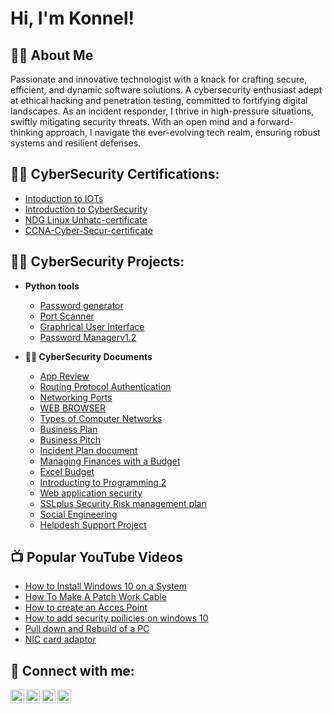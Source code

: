 <h1>Hi, I'm Konnel!</h1>
<h2>👨‍💻 About Me</h2>
Passionate and innovative technologist with a knack for crafting secure, efficient, and dynamic software solutions. A cybersecurity enthusiast adept at ethical hacking and penetration testing, committed to fortifying digital landscapes. As an incident responder, I thrive in high-pressure situations, swiftly mitigating security threats. With an open mind and a forward-thinking approach, I navigate the ever-evolving tech realm, ensuring robust systems and resilient defenses.

<h2>👨‍💻 CyberSecurity Certifications:</h2>

- [Intoduction to IOTs](https://drive.google.com/file/d/1XOTCzB_q2hxmVEBrDz4oVjrrd6v6Kw22/view?usp=drive_link)
- [Introduction to CyberSecurity](https://drive.google.com/file/d/1h04p9R2L6k22NqFoShfBj324n-Q817dY/view?usp=drive_link)
- [NDG Linux Unhatc-certificate](https://drive.google.com/file/d/1L0MFYrvzfHHLnnoy-sf-iwGpzmsraQ_m/view?usp=sharing)
- [CCNA-Cyber-Secur-certificate](https://drive.google.com/file/d/1yEzfv93Mh0yOkDRYm164XrsMPGs3vO3v/view?usp=sharing)


<h2>👨‍💻 CyberSecurity Projects:</h2>

- <b>Python tools</b>
  - [Password generator](https://drive.google.com/file/d/1Mkrt16CX1_NZkUiBgDrxvCXdnh_PSQhj/view?usp=drive_link)
  - [Port Scanner](https://drive.google.com/file/d/1Mkrt16CX1_NZkUiBgDrxvCXdnh_PSQhj/view?usp=drive_link)
  - [Graphrical User Interface](https://drive.google.com/file/d/1GXgppwJ_I4w8N6fdgPS2YL2p5UYqWycU/view?usp=drive_link)
  - [Password Managerv1.2](https://drive.google.com/drive/folders/1NHWg_zCqURb6b_AiuhzLVFeKuBasgex6?usp=drive_link)

- <b>👨‍💻 CyberSecurity Documents</b>
  - [App Review](https://drive.google.com/file/d/1VJbr4kUzVcTV8OSlzkHwA7OER7SWl3Nt/view?usp=drive_link)
  - [Routing Protocol Authentication](https://docs.google.com/document/d/1wItmgBuDNGz73uQvyex4x1QOs7pVCETJ/edit?usp=drive_link&ouid=102045988082020363545&rtpof=true&sd=true)
  - [Networking Ports](https://drive.google.com/file/d/1UOVs4f8FnpnYWb4CkhNpuYh0g14cRCsP/view?usp=sharing)
  - [WEB BROWSER](https://docs.google.com/document/d/1m5WQUNJIhxMTLP2JoKbNJuGcOjJAjs_6/edit?usp=sharing&ouid=102045988082020363545&rtpof=true&sd=true)
  - [Types of Computer Networks ](https://docs.google.com/document/d/1G3tXPxzIpSC-AznnLJkRHmUu7mDflPgh/edit?usp=sharing&ouid=102045988082020363545&rtpof=true&sd=true)
  - [Business Plan ](https://docs.google.com/document/d/1_odp4DXkpo3wiqLLQ-Lu9csxUX6K0Bwc/edit?usp=sharing&ouid=102045988082020363545&rtpof=true&sd=true)
  - [Business Pitch](https://drive.google.com/file/d/1V6YXSuBmQ1x09-WNoFpPxuvyNp64iVGn/view?usp=sharing)
  - [Incident Plan document](https://docs.google.com/document/d/1L-MkTDNh2HPHNFqq2O2iZDEMBJqMSLhg/edit?usp=sharing&ouid=102045988082020363545&rtpof=true&sd=true)
  - [Managing Finances with a Budget](https://drive.google.com/file/d/1QjZktUEvOBf6HGsHiwU2b4RTKHftmBPv/view?usp=sharing)
  - [Excel Budget](https://docs.google.com/spreadsheets/d/1uR2dCZf9kTjkjrXLc5w8VE5dCf95hG2U/edit?usp=sharing&ouid=102045988082020363545&rtpof=true&sd=true)
  - [Introducting to Programming 2](https://docs.google.com/presentation/d/1RJ8GTxLN2KLMtr4m7Bv3Yrz6_TqeVAhi/edit?usp=sharing&ouid=102045988082020363545&rtpof=true&sd=true)
  - [Web application security](https://docs.google.com/presentation/d/1oGfokfx3Es5QY3sOtldzNRnqU4Dfm-qg/edit?usp=sharing&ouid=102045988082020363545&rtpof=true&sd=true)
  - [SSLplus Security Risk management plan](https://docs.google.com/document/d/1tdE2B2rTRsElC3y_QfHXz0Vp_X8wWwij/edit?usp=sharing&ouid=102045988082020363545&rtpof=true&sd=true)
  - [Social Engineering](https://drive.google.com/file/d/1klnxe7LxGQcRxKrnDiTUnefb22ph4MnI/view?usp=sharing)
  - [Helpdesh Support Project](https://drive.google.com/file/d/1G-xf_OOgXvcXX479slv20ram4-Vj_n6K/view?usp=sharing)
  


<h2>📺 Popular YouTube Videos</h2>

- [How to Install Windows 10 on a System](https://drive.google.com/file/d/1qmsQay5ZKjwWkF8_H67vSk5A7rf2TP9_/view?usp=sharing)
- [How To Make A Patch Work Cable](https://drive.google.com/file/d/10PDv8rcISo0npTRU9yl8AYeG04OM76ZR/view?usp=sharing)
- [How to create an Acces Point ](https://drive.google.com/file/d/1kcfYPcN3otP0RccDLJbn2jMKQn4f17k1/view?usp=sharing)
- [How to add security poilicies on windows 10](https://drive.google.com/file/d/18riCtpUzs5VhhLzSfRJ56COITQrrAtsa/view?usp=sharing)
- [Pull down and Rebuild of a PC](https://drive.google.com/file/d/1pc6XxmrvGxhROZvty3M7WQEJ9T6PagUf/view?usp=drive_link)
- [NIC card adaptor ](https://drive.google.com/file/d/1KKsehFFWMio05RsvDPLKmWhSNij4dF_O/view?usp=sharing)

<h2> 🤳 Connect with me:</h2>

[<img align="left" alt="JoshMadakor | YouTube" width="22px" src="https://cdn.jsdelivr.net/npm/simple-icons@v3/icons/youtube.svg" />][youtube]
[<img align="left" alt="JoshMadakor | Twitter" width="22px" src="https://cdn.jsdelivr.net/npm/simple-icons@v3/icons/twitter.svg" />][twitter]
[<img align="left" alt="JoshMadakor | LinkedIn" width="22px" src="https://cdn.jsdelivr.net/npm/simple-icons@v3/icons/linkedin.svg" />][linkedin]
[<img align="left" alt="JoshMadakor | Instagram" width="22px" src="https://cdn.jsdelivr.net/npm/simple-icons@v3/icons/instagram.svg" />][instagram]

[twitter]: https://twitter.com/
[youtube]: https://www.youtube.com/
[instagram]: https://www.instagram.com/
[linkedin]: https://linkedin.com/in/

<!--
**joshmadakor1/joshmadakor1** is a ✨ _special_ ✨ repository because its `README.md` (this file) appears on your GitHub profile.

Here are some ideas to get you started:

- 🔭 I’m currently working on ...
- 🌱 I’m currently learning ...
- 👯 I’m looking to collaborate on ...
- 🤔 I’m looking for help with ...
- 💬 Ask me about ...
- 📫 How to reach me: ...
- 😄 Pronouns: ...
- ⚡ Fun fact: ...
-->
